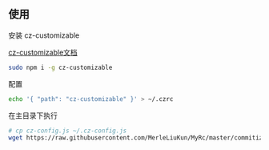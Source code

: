## 使用

安装 cz-customizable 

[cz-customizable文档](https://github.com/leonardoanalista/cz-customizable)

``` sh
sudo npm i -g cz-customizable
```

配置

``` sh
echo '{ "path": "cz-customizable" }' > ~/.czrc
```

在主目录下执行

``` sh
# cp cz-config.js ~/.cz-config.js
wget https://raw.githubusercontent.com/MerleLiuKun/MyRc/master/commitizen/myAdapter/cz-config.js -O .cz-config.js
```

